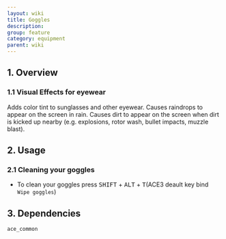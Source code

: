 ```yaml
---
layout: wiki
title: Goggles
description: 
group: feature
category: equipment
parent: wiki
---
```


## 1. Overview

### 1.1 Visual Effects for eyewear
Adds color tint to sunglasses and other eyewear. Causes raindrops to appear on the screen in rain. Causes dirt to appear on the screen when dirt is kicked up nearby (e.g. explosions, rotor wash, bullet impacts, muzzle blast).


## 2. Usage

### 2.1 Cleaning your goggles
- To clean your goggles press <kbd>SHIFT</kbd> + <kbd>ALT</kbd> + <kbd>T</kbd>(ACE3 deault key bind `Wipe goggles`)

## 3. Dependencies

`ace_common`
